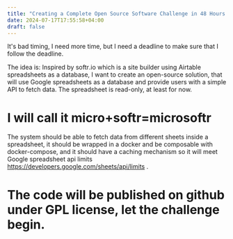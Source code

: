 ```yaml
---
title: "Creating a Complete Open Source Software Challenge in 48 Hours Microsoftr👨🏻‍💻"
date: 2024-07-17T17:55:58+04:00
draft: false
---
```


It's bad timing, I need more time, but I need a deadline to make sure that I follow the deadline.

The idea is:
Inspired by softr․io which is a site builder using Airtable spreadsheets as a database, I want to create an open-source solution, that will use Google spreadsheets as a database and provide users with a simple API to fetch data. The spreadsheet is read-only, at least for now.

# I will call it micro+softr=microsoftr

The system should be able to fetch data from different sheets inside a spreadsheet, it should be wrapped in a docker and be composable with docker-compose, and it should have a caching mechanism so it will meet Google spreadsheet api limits https://developers.google.com/sheets/api/limits . 

# The code will be published on github under GPL license, let the challenge begin.